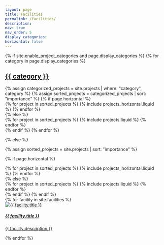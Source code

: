 ```yaml
---
layout: page
title: Facilities
permalink: /facilities/
description:
nav: true
nav_order: 5
display_categories: 
horizontal: false
---
```




<!-- pages/projects.md -->
<div class="projects">
{% if site.enable_project_categories and page.display_categories %}
  <!-- Display categorized projects -->
  {% for category in page.display_categories %}
  <a id="{{ category }}" href=".#{{ category }}">
    <h2 class="category">{{ category }}</h2>
  </a>
  {% assign categorized_projects = site.projects | where: "category", category %}
  {% assign sorted_projects = categorized_projects | sort: "importance" %}
  <!-- Generate cards for each project -->
  {% if page.horizontal %}
  <div class="container">
    <div class="row row-cols-1 row-cols-md-2">
    {% for project in sorted_projects %}
      {% include projects_horizontal.liquid %}
    {% endfor %}
    </div>
  </div>
  {% else %}
  <div class="row row-cols-1 row-cols-md-3">
    {% for project in sorted_projects %}
      {% include projects.liquid %}
    {% endfor %}
  </div>
  {% endif %}
  {% endfor %}

{% else %}

<!-- Display projects without categories -->

{% assign sorted_projects = site.projects | sort: "importance" %}

  <!-- Generate cards for each project -->

{% if page.horizontal %}

  <div class="container">
    <div class="row row-cols-1 row-cols-md-2">
    {% for project in sorted_projects %}
      {% include projects_horizontal.liquid %}
    {% endfor %}
    </div>
  </div>
  {% else %}
  <div class="row row-cols-1 row-cols-md-3">
    {% for project in sorted_projects %}
      {% include projects.liquid %}
    {% endfor %}
  </div>
  {% endif %}
{% endif %}
</div>


<div class="row">
  {% for facility in site.facilities %}
    <div class="col-sm-4 mb-4">
      <div class="card project-card h-100">
        <a href="{{ facility.url | relative_url }}">
          <img src="{{ facility.img | prepend: '/assets/img/' | relative_url }}"
               class="card-img-top img-fluid rounded"
               alt="{{ facility.title }}">
          <div class="card-body">
            <h5 class="card-title">{{ facility.title }}</h5>
            <p class="card-text">{{ facility.description }}</p>
          </div>
        </a>
      </div>
    </div>
  {% endfor %}
</div>